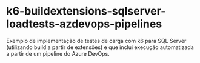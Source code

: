 # k6-buildextensions-sqlserver-loadtests-azdevops-pipelines
Exemplo de implementação de testes de carga com k6 para SQL Server (utilizando build a partir de extensões) e que inclui execução automatizada a partir de um pipeline do Azure DevOps.
